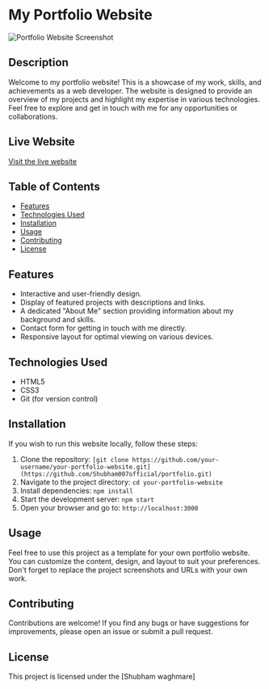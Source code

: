 # My Portfolio Website

![Portfolio Website Screenshot](portfolio-screenshot.png)

## Description

Welcome to my portfolio website! This is a showcase of my work, skills, and achievements as a web developer. The website is designed to provide an overview of my projects and highlight my expertise in various technologies. Feel free to explore and get in touch with me for any opportunities or collaborations.

## Live Website

[Visit the live website](https://www.myportfoliowebsite.com)

## Table of Contents

- [Features](#features)
- [Technologies Used](#technologies-used)
- [Installation](#installation)
- [Usage](#usage)
- [Contributing](#contributing)
- [License](#license)

## Features

- Interactive and user-friendly design.
- Display of featured projects with descriptions and links.
- A dedicated "About Me" section providing information about my background and skills.
- Contact form for getting in touch with me directly.
- Responsive layout for optimal viewing on various devices.

## Technologies Used

- HTML5
- CSS3
- Git (for version control)

## Installation

If you wish to run this website locally, follow these steps:

1. Clone the repository: `[git clone https://github.com/your-username/your-portfolio-website.git](https://github.com/Shubham007official/portfolio.git)`
2. Navigate to the project directory: `cd your-portfolio-website`
3. Install dependencies: `npm install`
4. Start the development server: `npm start`
5. Open your browser and go to: `http://localhost:3000`

## Usage

Feel free to use this project as a template for your own portfolio website. You can customize the content, design, and layout to suit your preferences. Don't forget to replace the project screenshots and URLs with your own work.

## Contributing

Contributions are welcome! If you find any bugs or have suggestions for improvements, please open an issue or submit a pull request.

## License

This project is licensed under the [Shubham waghmare]

